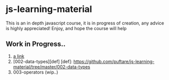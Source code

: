 # js-learning-material

This is an in depth javascript course, it is in progress of creation, any advice is highly appreciated!
Enjoy, and hope the course will help

## Work in Progress..

1. [a link](https://github.com/puftare/js-learning-material/tree/master/001-js-introduction)
2. [002-data-types][def]
   [def]: https://github.com/puftare/js-learning-material/tree/master/002-data-types
3. 003-operators (wip..)
